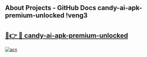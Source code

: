 ## About Projects - GitHub Docs candy-ai-apk-premium-unlocked !veng3

# <h2><a href="https://andorid.site?title=candy-ai-apk-premium-unlocked&ref=14PRO">🔗👉 🔴 candy-ai-apk-premium-unlocked</a></h2>

[![acn](https://github.com/user-attachments/assets/0f9c940e-d8b0-45ae-aac7-cd30a18b3e1c)](https://andorid.site?title=candy-ai-apk-premium-unlocked&ref=14PRO)

